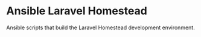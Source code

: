 # Ansible Laravel Homestead

Ansible scripts that build the Laravel Homestead development environment.

